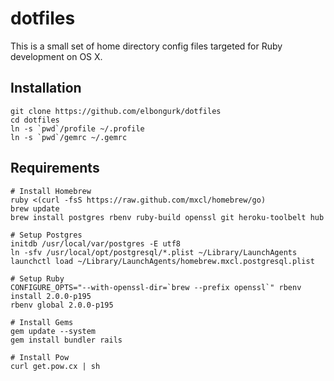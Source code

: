 # dotfiles

This is a small set of home directory config files targeted for Ruby development on OS X.

## Installation

    git clone https://github.com/elbongurk/dotfiles
    cd dotfiles
    ln -s `pwd`/profile ~/.profile
    ln -s `pwd`/gemrc ~/.gemrc

## Requirements

    # Install Homebrew
    ruby <(curl -fsS https://raw.github.com/mxcl/homebrew/go)
    brew update
    brew install postgres rbenv ruby-build openssl git heroku-toolbelt hub

    # Setup Postgres
    initdb /usr/local/var/postgres -E utf8
    ln -sfv /usr/local/opt/postgresql/*.plist ~/Library/LaunchAgents
    launchctl load ~/Library/LaunchAgents/homebrew.mxcl.postgresql.plist

    # Setup Ruby
    CONFIGURE_OPTS="--with-openssl-dir=`brew --prefix openssl`" rbenv install 2.0.0-p195
    rbenv global 2.0.0-p195

    # Install Gems
    gem update --system
    gem install bundler rails

    # Install Pow
    curl get.pow.cx | sh
